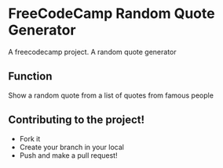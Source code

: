 # FreeCodeCamp Random Quote Generator

A freecodecamp project. A random quote generator 

## Function

Show a random quote from a list of quotes from famous people




## Contributing to the project!

*  Fork it 
*  Create your branch in your local
*  Push and make a pull request!
